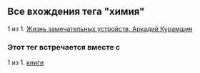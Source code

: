 ## Все вхождения тега "химия"


1 из 1. [Жизнь замечательных устройств, Аркадий Курамшин](./books_jizn_zamechatelnih_ustroistv.md)



### Этот тег встречается вместе с


1 из 1. [книги](./meta_knigi.md)

